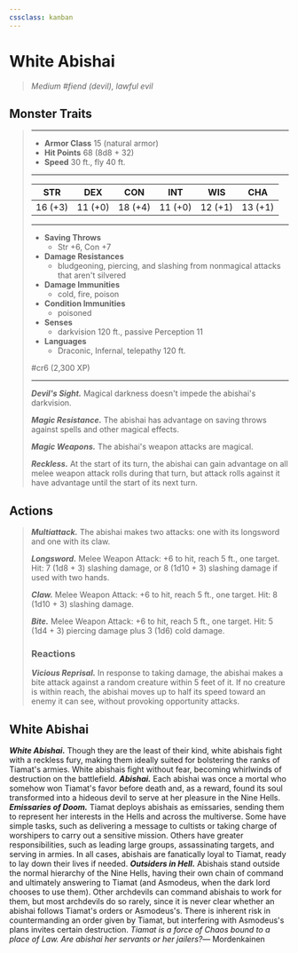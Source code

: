 ```yaml
---
cssclass: kanban
---
```


# White Abishai
>*Medium #fiend (devil), lawful evil*
## Monster Traits
>___
>- **Armor Class** 15 (natural armor)
>- **Hit Points** 68 (8d8 + 32)
>- **Speed** 30 ft., fly 40 ft.
>___
>|STR|DEX|CON|INT|WIS|CHA|
>|:---:|:---:|:---:|:---:|:---:|:---:|
>|16 (+3)|11 (+0)|18 (+4)|11 (+0)|12 (+1)|13 (+1)|
>___
>- **Saving Throws**
>	 - Str +6, Con +7
>- **Damage Resistances**
>	 - bludgeoning, piercing, and slashing from nonmagical attacks that aren't silvered
>- **Damage Immunities**
>	 - cold, fire, poison
>- **Condition Immunities**
>	 - poisoned
>- **Senses**
>	 - darkvision 120 ft., passive Perception 11
>- **Languages**
>	 - Draconic, Infernal, telepathy 120 ft.
>
> #cr6 (2,300 XP)
>___
>***Devil's Sight.*** Magical darkness doesn't impede the abishai's darkvision.  
>
>***Magic Resistance.*** The abishai has advantage on saving throws against spells and other magical effects.  
>
>***Magic Weapons.*** The abishai's weapon attacks are magical.  
>
>***Reckless.*** At the start of its turn, the abishai can gain advantage on all melee weapon attack rolls during that turn, but attack rolls against it have advantage until the start of its next turn.  
>
## Actions
>***Multiattack.*** The abishai makes two attacks: one with its longsword and one with its claw.  
>
>***Longsword.*** Melee Weapon Attack: +6 to hit, reach 5 ft., one target. Hit: 7 (1d8 + 3) slashing damage, or 8 (1d10 + 3) slashing damage if used with two hands.  
>
>***Claw.*** Melee Weapon Attack: +6 to hit, reach 5 ft., one target. Hit: 8 (1d10 + 3) slashing damage.  
>
>***Bite.*** Melee Weapon Attack: +6 to hit, reach 5 ft., one target. Hit: 5 (1d4 + 3) piercing damage plus 3 (1d6) cold damage.  
>
>### Reactions
>***Vicious Reprisal.*** In response to taking damage, the abishai makes a bite attack against a random creature within 5 feet of it. If no creature is within reach, the abishai moves up to half its speed toward an enemy it can see, without provoking opportunity attacks.
## White Abishai
***White Abishai.*** Though they are the least of their kind, white abishais fight with a reckless fury, making them ideally suited for bolstering the ranks of Tiamat's armies. White abishais fight without fear, becoming whirlwinds of destruction on the battlefield.
***Abishai.*** Each abishai was once a mortal who somehow won Tiamat's favor before death and, as a reward, found its soul transformed into a hideous devil to serve at her pleasure in the Nine Hells.
***Emissaries of Doom.*** Tiamat deploys abishais as emissaries, sending them to represent her interests in the Hells and across the multiverse. Some have simple tasks, such as delivering a message to cultists or taking charge of worshipers to carry out a sensitive mission. Others have greater responsibilities, such as leading large groups, assassinating targets, and serving in armies. In all cases, abishais are fanatically loyal to Tiamat, ready to lay down their lives if needed.
***Outsiders in Hell.*** Abishais stand outside the normal hierarchy of the Nine Hells, having their own chain of command and ultimately answering to Tiamat (and Asmodeus, when the dark lord chooses to use them). Other archdevils can command abishais to work for them, but most archdevils do so rarely, since it is never clear whether an abishai follows Tiamat's orders or Asmodeus's.
There is inherent risk in countermanding an order given by Tiamat, but interfering with Asmodeus's plans invites certain destruction.
*Tiamat is a force of Chaos bound to a place of Law. Are abishai her servants or her jailers?*— Mordenkainen